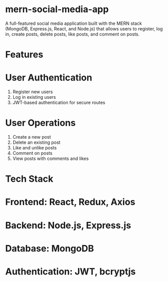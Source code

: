 # mern-social-media-app
A full-featured social media application built with the MERN stack (MongoDB, Express.js, React, and Node.js) that allows users to register, log in, create posts, delete posts, like posts, and comment on posts.

# Features
# User Authentication

1. Register new users
2. Log in existing users
3. JWT-based authentication for secure routes

# User Operations

1. Create a new post
2. Delete an existing post
3. Like and unlike posts
4. Comment on posts
5. View posts with comments and likes

# Tech Stack
# Frontend: React, Redux, Axios
# Backend: Node.js, Express.js
# Database: MongoDB
# Authentication: JWT, bcryptjs
 

